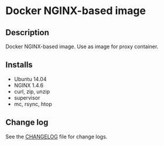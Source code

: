 # Docker NGINX-based image

## Description

Docker NGINX-based image. Use as image for proxy container.


## Installs

- Ubuntu 14.04
- NGINX 1.4.6
- curl, zip, unzip
- supervisor
- mc, rsync, htop


## Change log

See the [CHANGELOG](CHANGELOG.md) file for change logs.
